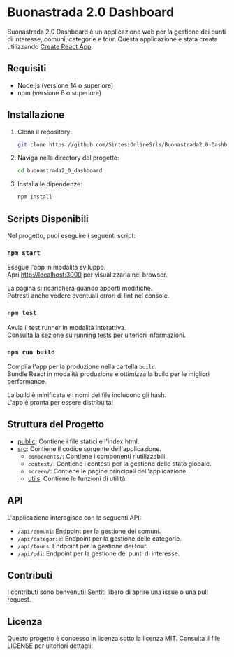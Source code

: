 # Buonastrada 2.0 Dashboard

Buonastrada 2.0 Dashboard è un'applicazione web per la gestione dei punti di interesse, comuni, categorie e tour. Questa applicazione è stata creata utilizzando [Create React App](https://github.com/facebook/create-react-app).

## Requisiti

- Node.js (versione 14 o superiore)
- npm (versione 6 o superiore)

## Installazione

1. Clona il repository:

    ```sh
    git clone https://github.com/SintesiOnlineSrls/Buonastrada2.0-Dashboard.git
    ```

2. Naviga nella directory del progetto:

    ```sh
    cd buonastrada2_0_dashboard
    ```

3. Installa le dipendenze:

    ```sh
    npm install
    ```

## Scripts Disponibili

Nel progetto, puoi eseguire i seguenti script:

### `npm start`

Esegue l'app in modalità sviluppo.\
Apri [http://localhost:3000](http://localhost:3000) per visualizzarla nel browser.

La pagina si ricaricherà quando apporti modifiche.\
Potresti anche vedere eventuali errori di lint nel console.

### `npm test`

Avvia il test runner in modalità interattiva.\
Consulta la sezione su [running tests](https://facebook.github.io/create-react-app/docs/running-tests) per ulteriori informazioni.

### `npm run build`

Compila l'app per la produzione nella cartella `build`.\
Bundle React in modalità produzione e ottimizza la build per le migliori performance.

La build è minificata e i nomi dei file includono gli hash.\
L'app è pronta per essere distribuita!

## Struttura del Progetto

- [public](http://_vscodecontentref_/1): Contiene i file statici e l'index.html.
- [src](http://_vscodecontentref_/2): Contiene il codice sorgente dell'applicazione.
  - `components/`: Contiene i componenti riutilizzabili.
  - `context/`: Contiene i contesti per la gestione dello stato globale.
  - `screen/`: Contiene le pagine principali dell'applicazione.
  - [utils](http://_vscodecontentref_/3): Contiene le funzioni di utilità.

## API

L'applicazione interagisce con le seguenti API:

- `/api/comuni`: Endpoint per la gestione dei comuni.
- `/api/categorie`: Endpoint per la gestione delle categorie.
- `/api/tours`: Endpoint per la gestione dei tour.
- `/api/pdi`: Endpoint per la gestione dei punti di interesse.

## Contributi

I contributi sono benvenuti! Sentiti libero di aprire una issue o una pull request.

## Licenza

Questo progetto è concesso in licenza sotto la licenza MIT. Consulta il file LICENSE per ulteriori dettagli.
